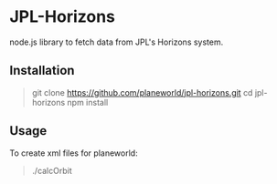 JPL-Horizons
============

node.js library to fetch data from JPL's Horizons system.

Installation
------------

> git clone https://github.com/planeworld/jpl-horizons.git
> cd jpl-horizons
> npm install

Usage
-----

To create xml files for planeworld:
> ./calcOrbit 
